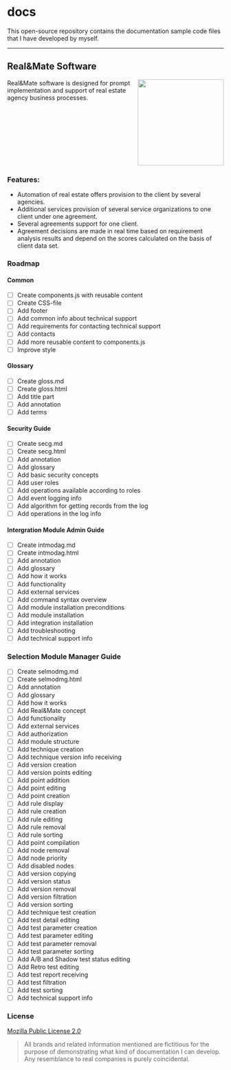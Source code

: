 # docs
This open-source repository contains the documentation sample code files that I have developed by myself.

---
## Real&Mate Software

<img align="right" width="200" height="200" src="https://raw.githubusercontent.com/Vladislav-Kazantsev/docs/main/logo_transparent.jpg">

Real&Mate software is designed for prompt implementation and support of real estate agency business processes.<br clear="right"/>

### Features:

* Automation of real estate offers provision to the client by several agencies.
* Additional services provision of several service organizations to one client under one agreement.
* Several agreements support for one client.
* Agreement decisions are made in real time based on requirement analysis results and depend on the scores calculated on the basis of client data set.

### Roadmap
#### Common
* [ ] Create components.js with reusable content
* [ ] Create CSS-file
* [ ] Add footer
* [ ] Add common info about technical support
* [ ] Add requirements for contacting technical support
* [ ] Add contacts
* [ ] Add more reusable content to components.js
* [ ] Improve style
#### Glossary
* [ ] Create gloss.md
* [ ] Create gloss.html
* [ ] Add title part
* [ ] Add annotation
* [ ] Add terms
#### Security Guide
* [ ] Create secg.md
* [ ] Create secg.html
* [ ] Add annotation
* [ ] Add glossary
* [ ] Add basic security concepts
* [ ] Add user roles
* [ ] Add operations available according to roles
* [ ] Add event logging info
* [ ] Add algorithm for getting records from the log
* [ ] Add operations in the log info
#### Intergration Module Admin Guide
* [ ] Create intmodag.md
* [ ] Create intmodag.html
* [ ] Add annotation
* [ ] Add glossary
* [ ] Add how it works
* [ ] Add functionality
* [ ] Add external services
* [ ] Add command syntax overview
* [ ] Add module installation preconditions
* [ ] Add module installation
* [ ] Add integration installation
* [ ] Add troubleshooting
* [ ] Add technical support info
### Selection Module Manager Guide
* [ ] Create selmodmg.md
* [ ] Create selmodmg.html
* [ ] Add annotation
* [ ] Add glossary
* [ ] Add how it works
* [ ] Add Real&Mate concept
* [ ] Add functionality
* [ ] Add external services
* [ ] Add authorization
* [ ] Add module structure
* [ ] Add technique creation
* [ ] Add technique version info receiving
* [ ] Add version creation
* [ ] Add version points editing
* [ ] Add point addition
* [ ] Add point editing
* [ ] Add point creation
* [ ] Add rule display
* [ ] Add rule creation
* [ ] Add rule editing
* [ ] Add rule removal
* [ ] Add rule sorting
* [ ] Add point compilation
* [ ] Add node removal
* [ ] Add node priority
* [ ] Add disabled nodes
* [ ] Add version copying
* [ ] Add version status
* [ ] Add version removal
* [ ] Add version filtration
* [ ] Add version sorting
* [ ] Add technique test creation
* [ ] Add test detail editing
* [ ] Add test parameter creation
* [ ] Add test parameter editing
* [ ] Add test parameter removal
* [ ] Add test parameter sorting
* [ ] Add A/B and Shadow test status editing
* [ ] Add Retro test editing
* [ ] Add test report receiving
* [ ] Add test filtration
* [ ] Add test sorting
* [ ] Add technical support info
### License
[Mozilla Public License 2.0](https://choosealicense.com/licenses/mpl-2.0/)
> All brands and related information mentioned are fictitious for the purpose of demonstrating what kind of documentation I can develop. Any resemblance to real companies is purely coincidental.
